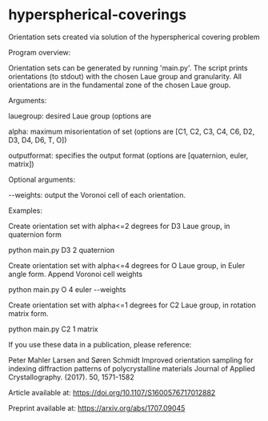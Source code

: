 # hyperspherical-coverings
Orientation sets created via solution of the hyperspherical covering problem


Program overview:

Orientation sets can be generated by running 'main.py'.  The script prints orientations (to stdout) with the chosen Laue group and granularity.  All orientations are in the fundamental zone of the chosen Laue group.

Arguments:

lauegroup: desired Laue group (options are 

alpha: maximum misorientation of set (options are [C1, C2, C3, C4, C6, D2, D3, D4, D6, T, O])

outputformat: specifies the output format (options are [quaternion, euler, matrix])


Optional arguments:

--weights: output the Voronoi cell of each orientation.


Examples:

Create orientation set with alpha<=2 degrees for D3 Laue group, in quaternion form

python main.py D3 2 quaternion


Create orientation set with alpha<=4 degrees for O Laue group, in Euler angle form.  Append Voronoi cell weights

python main.py O 4 euler --weights


Create orientation set with alpha<=1 degrees for C2 Laue group, in rotation matrix form.

python main.py C2 1 matrix



If you use these data in a publication, please reference:

Peter Mahler Larsen and Søren Schmidt
Improved orientation sampling for indexing diffraction patterns of polycrystalline materials
Journal of Applied Crystallography. (2017). 50, 1571-1582

Article available at:
https://doi.org/10.1107/S1600576717012882

Preprint available at:
https://arxiv.org/abs/1707.09045
